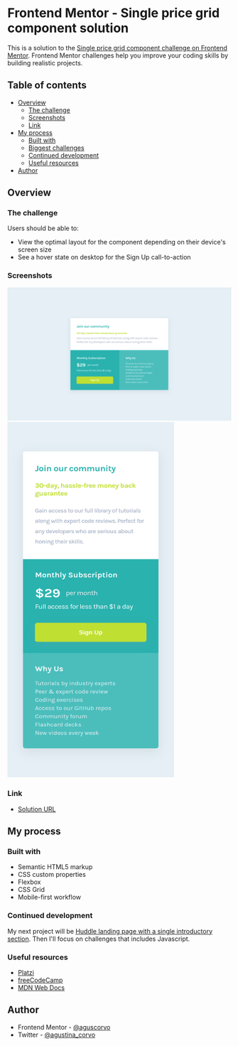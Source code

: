 # Frontend Mentor - Single price grid component solution

This is a solution to the [Single price grid component challenge on Frontend Mentor](https://www.frontendmentor.io/challenges/single-price-grid-component-5ce41129d0ff452fec5abbbc). Frontend Mentor challenges help you improve your coding skills by building realistic projects.

## Table of contents

- [Overview](#overview)
  - [The challenge](#the-challenge)
  - [Screenshots](#screenshots)
  - [Link](#link)
- [My process](#my-process)
  - [Built with](#built-with)
  - [Biggest challenges](#biggest-challenges)
  - [Continued development](#continued-development)
  - [Useful resources](#useful-resources)
- [Author](#author)

## Overview

### The challenge

Users should be able to:

- View the optimal layout for the component depending on their device's screen size
- See a hover state on desktop for the Sign Up call-to-action

### Screenshots

<img src="./design/screenshot.png">

<img src="./design/screenshot-mobile.png" width="375" height="800">

### Link

- [Solution URL](https://aguscorvo.github.io/single-price-grid-component/)

## My process

### Built with

- Semantic HTML5 markup
- CSS custom properties
- Flexbox
- CSS Grid
- Mobile-first workflow

### Continued development

My next project will be [Huddle landing page with a single introductory section](https://www.frontendmentor.io/challenges/huddle-landing-page-with-a-single-introductory-section-B_2Wvxgi0). Then I'll focus on challenges that includes Javascript.

### Useful resources

- [Platzi](https://platzi.com)
- [freeCodeCamp](https://www.freecodecamp.org)
- [MDN Web Docs](https://developer.mozilla.org/en-US/docs/Web/CSS)

## Author

- Frontend Mentor - [@aguscorvo](https://www.frontendmentor.io/profile/aguscorvo)
- Twitter - [@agustina_corvo](https://twitter.com/agustina_corvo)
